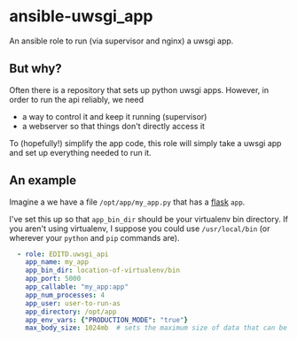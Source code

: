 # ansible-uwsgi_app

An ansible role to run (via supervisor and nginx) a uwsgi app.

## But why?

Often there is a repository that sets up python uwsgi apps. However, in order to run the api reliably, we need

* a way to control it and keep it running (supervisor)
* a webserver so that things don't directly access it

To (hopefully!) simplify the app code, this role will simply take a uwsgi app and set up everything needed to run it.

## An example

Imagine a we have a file `/opt/app/my_app.py` that has a [flask](http://flask.pocoo.org) `app`.

I've set this up so that `app_bin_dir` should be your virtualenv bin directory.
If you aren't using virtualenv, I suppose you could use `/usr/local/bin` (or wherever your `python` and `pip` commands are).

```yaml
  - role: EDITD.uwsgi_api
    app_name: my_app
    app_bin_dir: location-of-virtualenv/bin
    app_port: 5000
    app_callable: "my_app:app"
    app_num_processes: 4
    app_user: user-to-run-as
    app_directory: /opt/app
    app_env_vars: {"PRODUCTION_MODE": "true"}
    max_body_size: 1024mb  # sets the maximum size of data that can be posted to the nginx server
```



